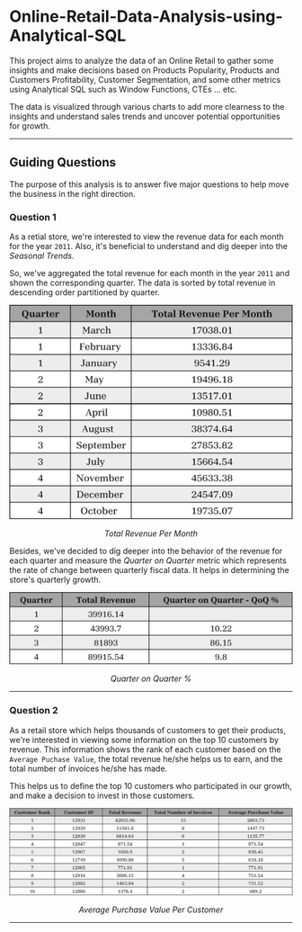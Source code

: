 # Online-Retail-Data-Analysis-using-Analytical-SQL
This project aims to analyze the data of an Online Retail to gather some insights and make decisions based on Products Popularity, Products and Customers Profitability, Customer Segmentation, and some other metrics using Analytical SQL such as Window Functions, CTEs ... etc.

The data is visualized through various charts to add more clearness to the insights and understand sales trends and uncover potential opportunities for growth.

---

## Guiding Questions ##

The purpose of this analysis is to answer five major questions to help move the business in the right direction.

### Question 1 ###

As a retial store, we're interested to view the revenue data for each month for the year `2011`. Also, it's beneficial to understand and dig deeper into the *Seasonal Trends*.

So, we've aggregated the total revenue for each month in the year `2011` and shown the corresponding quarter. The data is sorted by total revenue in descending order partitioned by quarter.

<div align="center">
  <img src="images/seasonal-trends.jpg" alt="Image" width=700>
  <p><em>Total Revenue Per Month</em></p>
</div>

Besides, we've decided to dig deeper into the behavior of the revenue for each quarter and measure the *Quarter on Quarter* metric which represents the rate of change between quarterly fiscal data. It helps in determining the store's quarterly growth.

<div align="center">
  <img src="images/QoQ.jpg" alt="Image" width=700>
  <p><em>Quarter on Quarter %</em></p>
</div>

---

### Question 2 ###

As a retail store which helps thousands of customers to get their products, we're interested in viewing some information on the top 10 customers by revenue. This information shows the rank of each customer based on the `Average Puchase Value`, the total revenue he/she helps us to earn, and the total number of invoices he/she has made.

This helps us to define the top 10 customers who participated in our growth, and make a decision to invest in those customers.

<div align="center">
  <img src="images/average-purchase-value.jpg" alt="Image" width=700>
  <p><em>Average Purchase Value Per Customer</em></p>
</div>

---